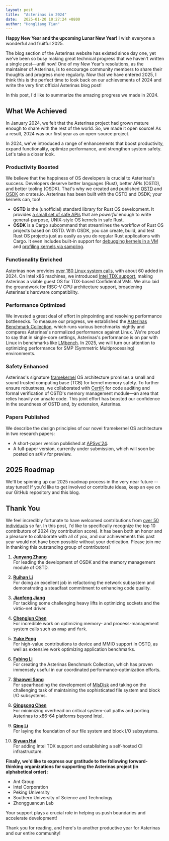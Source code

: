```yaml
---
layout: post
title:  "Asterinas in 2024"
date:   2025-01-20 10:27:24 +0800
author: "Hongliang Tian"
---
```


**Happy New Year and the upcoming Lunar New Year!** I wish everyone a wonderful and fruitful 2025.

The blog section of the Asterinas website has existed since day one, yet we've been so busy making great technical progress that we haven't written a single post—until now! One of my New Year's resolutions, as the maintainer of Asterinas, is to encourage community members to share their thoughts and progress more regularly. Now that we have entered 2025, I think this is the perfect time to look back on our achievements of 2024 and write the very first official Asterinas blog post!

In this post, I'd like to summarize the amazing progress we made in 2024.

## What We Achieved

In January 2024, we felt that the Asterinas project had grown mature enough to share with the rest of the world. So, we made it open source! As a result, 2024 was our first year as an open-source project. 

In 2024, we've introduced a range of enhancements that boost productivity, expand functionality, optimize performance, and strengthen system safety. Let's take a closer look.

<!-- Insert a transition paragraph to introduce the followinfg key aspects of improvements -->

<!--
Here is a quick snapshot of our progress in numbers:

| Metric                 | Total  | Added in 2024  |
|------------------------|--------|----------------|
| **Commits**        | 1909   | +1000          |
| **PRs**            | 1000   | +XXX           |
| **Issues**         | 600    | +XXX           |
| **Contributors**   | 50     | +XXX           |

While these numbers highlight our growth, they only scratch the surface of what Asterinas has accomplished. Beyond raw statistics, our community has introduced major improvements over various aspects.
-->

### Productivity Boosted

We believe that the happiness of OS developers is crucial to Asterinas's success. Developers deserve better languages (Rust), better APIs (OSTD), and better tooling (OSDK). That's why we created and published [OSTD](https://crates.io/crates/ostd) and [OSDK](https://crates.io/crates/cargo-osdk) on crates.io. Asterinas has been built with the OSTD and OSDK; your kernels can, too!

- **OSTD** is the (unofficial) standard library for Rust OS development. It provides [a small set of safe APIs](https://docs.rs/ostd/latest/ostd/) that are _powerful_ enough to write general-purpose, UNIX-style OS kernels in safe Rust.
- **OSDK** is a Cargo subcommand that streamlines the workflow of Rust OS projects based on OSTD. With OSDK, you can create, build, and test Rust OS projects just as easily as you do regular Rust applications with Cargo. It even includes built-in support for [debugging kernels in a VM](https://asterinas.github.io/book/osdk/reference/commands/debug.html) and [profiling kernels via sampling](https://asterinas.github.io/book/osdk/reference/commands/profile.html).

### Functionality Enriched

Asterinas now provides [over 180 Linux system calls](https://asterinas.github.io/book/kernel/linux-compatibility.html), with about 60 added in 2024. On Intel x86 machines, we introduced [Intel TDX support](https://asterinas.github.io/book/kernel/intel_tdx.html), making Asterinas a viable guest OS for TDX-based Confidential VMs. We also laid the groundwork for RISC-V CPU architecture support, broadening Asterinas's hardware compatibility.

### Performance Optimized

We invested a great deal of effort in pinpointing and resolving performance bottlenecks. To measure our progress, we established the [Asterinas Benchmark Collection](https://github.com/asterinas/asterinas/tree/main/test/benchmark), which runs various benchmarks nightly and compares Asterinas's normalized performance against Linux. We're proud to say that in single-core settings, Asterinas's performance is on par with Linux in benchmarks like [LMbench](https://asterinas.github.io/benchmark/lmbench/). In 2025, we will turn our attention to optimizing performance for SMP (Symmetric Multiprocessing) environments.

### Safety Enhanced

Asterinas's signature [framekernel](https://asterinas.github.io/book/kernel/the-framekernel-architecture.html) OS architecture promises a small and sound trusted computing base (TCB) for kernel memory safety. To further ensure robustness, we collaborated with [CertiK](https://www.certik.com/) for code auditing and formal verification of OSTD's memory management module—an area that relies heavily on unsafe code. This joint effort has boosted our confidence in the soundness of OSTD and, by extension, Asterinas.

### Papers Published

We describe the design principles of our novel framekernel OS architecture in two research papers:
- A short-paper version published at [APSys'24](https://dl.acm.org/doi/10.1145/3678015.3680492).
- A full-paper version, currently under submission, which will soon be posted on arXiv for preview.

## 2025 Roadmap

We'll be spinning up our 2025 roadmap process in the very near future -- stay tuned! If you'd like to get involved or contribute ideas, keep an eye on our GitHub repository and this blog.

## Thank You

We feel incredibly fortunate to have welcomed contributions from [over 50 individuals](https://asterinas.github.io/contributors.html) so far. In this post, I'd like to specifically recognize the top 10 contributors of 2024 (by contribution score). It has been both an honor and a pleasure to collaborate with all of you, and our achievements this past year would not have been possible without your dedication. Please join me in thanking this outstanding group of contributors!

1. **[Junyang Zhang](https://github.com/junyang-zh)**  
   For leading the development of OSDK and the memory management module of OSTD.

2. **[Ruihan Li](https://github.com/lrh2000)**  
   For doing an excellent job in refactoring the network subsystem and demonstrating a steadfast commitment to enhancing code quality.

3. **[Jianfeng Jiang](https://github.com/StevenJiang1110)**  
   For tackling some challenging heavy lifts in optimizing sockets and the virtio-net driver.

4. **[Chengjun Chen](https://github.com/cchanging)**  
   For incredible work on optimizing memory- and process-management system calls such as `mmap` and `fork`.

5. **[Yuke Peng](https://github.com/sdww0)**  
   For high-value contributions to device and MMIO support in OSTD, as well as extensive work optimizing application benchmarks.

6. **[Fabing Li](https://github.com/grief8)**  
   For creating the Asterinas Benchmark Collection, which has proven immensely useful in our coordinated performance-optimization efforts.

7. **[Shaowei Song](https://github.com/lucassong-mh)**  
   For spearheading the development of [MlsDisk](https://github.com/asterinas/mlsdisk) and taking on the challenging task of maintaining the sophisticated file system and block I/O subsystems.

8. **[Qingsong Chen](https://github.com/cqs21)**  
   For minimizing overhead on critical system-call paths and porting Asterinas to x86-64 platforms beyond Intel.

9. **[Qing Li](https://github.com/liqinggd)**  
   For laying the foundation of our file system and block I/O subsystems.

10. **[Siyuan Hui](https://github.com/Hsy-Intel)**  
    For adding Intel TDX support and establishing a self-hosted CI infrastructure.

**Finally, we'd like to express our gratitude to the following forward-thinking organizations for supporting the Asterinas project (in alphabetical order):**

- Ant Group
- Intel Corporation
- Peking University
- Southern University of Science and Technology
- Zhongguancun Lab

Your support plays a crucial role in helping us push boundaries and accelerate development!

Thank you for reading, and here's to another productive year for Asterinas and our entire community!


